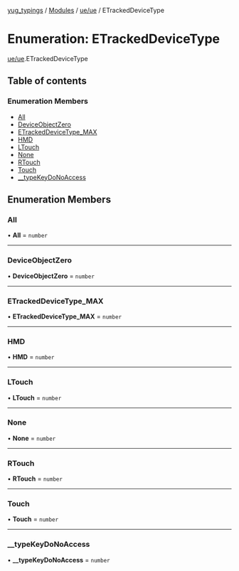 [yug_typings](../README.md) / [Modules](../modules.md) / [ue/ue](../modules/ue_ue.md) / ETrackedDeviceType

# Enumeration: ETrackedDeviceType

[ue/ue](../modules/ue_ue.md).ETrackedDeviceType

## Table of contents

### Enumeration Members

- [All](ue_ue.ETrackedDeviceType.md#all)
- [DeviceObjectZero](ue_ue.ETrackedDeviceType.md#deviceobjectzero)
- [ETrackedDeviceType\_MAX](ue_ue.ETrackedDeviceType.md#etrackeddevicetype_max)
- [HMD](ue_ue.ETrackedDeviceType.md#hmd)
- [LTouch](ue_ue.ETrackedDeviceType.md#ltouch)
- [None](ue_ue.ETrackedDeviceType.md#none)
- [RTouch](ue_ue.ETrackedDeviceType.md#rtouch)
- [Touch](ue_ue.ETrackedDeviceType.md#touch)
- [\_\_typeKeyDoNoAccess](ue_ue.ETrackedDeviceType.md#__typekeydonoaccess)

## Enumeration Members

### All

• **All** = `number`

___

### DeviceObjectZero

• **DeviceObjectZero** = `number`

___

### ETrackedDeviceType\_MAX

• **ETrackedDeviceType\_MAX** = `number`

___

### HMD

• **HMD** = `number`

___

### LTouch

• **LTouch** = `number`

___

### None

• **None** = `number`

___

### RTouch

• **RTouch** = `number`

___

### Touch

• **Touch** = `number`

___

### \_\_typeKeyDoNoAccess

• **\_\_typeKeyDoNoAccess** = `number`
